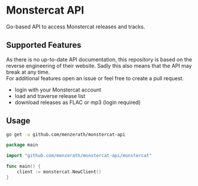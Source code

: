 # Monstercat API

Go-based API to access Monstercat releases and tracks.

## Supported Features

As there is no up-to-date API documentation, this repository is based on the reverse engineering of their website.
Sadly this also means that the API may break at any time.  
For additional features open an issue or feel free to create a pull request.

* login with your Monstercat account
* load and traverse release list
* download releases as FLAC or mp3 (login required)

## Usage

```bash
go get -u github.com/menzerath/monstercat-api
```

```go
package main

import "github.com/menzerath/monstercat-api/monstercat"

func main() {
    client := monstercat.NewClient()
}
```